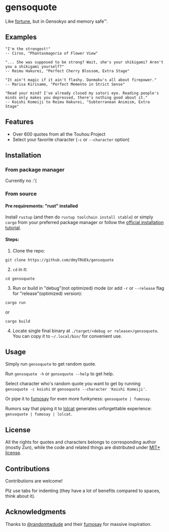 # gensoquote
Like [fortune](https://en.wikipedia.org/wiki/Fortune_(Unix)), but in Gensokyo and memory safe™.

## Examples
```
"I'm the strongest!"
-- Cirno, "Phantasmagoria of Flower View"
```
```
"... She was supposed to be strong? Wait, she's your shikigami? Aren't you a shikigami yourself?"
-- Reimu Hakurei, "Perfect Cherry Blossom, Extra Stage"
```
```
"It ain't magic if it ain't flashy. Danmaku's all about firepower."
-- Marisa Kirisame, "Perfect Memento in Strict Sense"
```
```
"Read your mind? I've already closed my satori eye. Reading people's minds only makes you depressed, there's nothing good about it."
-- Koishi Komeiji to Reimu Hakurei, "Subterranean Animism, Extra Stage"
```

## Features
- Over 600 quotes from all the Touhou Project
- Select your favorite character (`-c` or `--character` option)

## Installation
### From package manager
Currently no :'(

### From source
#### Pre requirements: "rust" installed
Install `rustup` (and then do `rustup toolchain install stable`) or simply `cargo`
from your preferred package manager
or follow the [official installation tutorial](https://www.rust-lang.org/tools/install).

#### Steps:
1. Clone the repo:
```
git clone https://github.com/dmyTRUEk/gensoquote
```

2. `cd` in it:
```
cd gensoquote
```

3. Run or build in "debug"(not optimized) mode (or add `-r` or `--release` flag for "release"(optimized) version):
```
cargo run
```
or
```
cargo build
```

4. Locate single final binary at `./target/<debug or release>/gensoquote`.
You can copy it to `~/.local/bin/` for convenient use.

## Usage
Simply run `gensoquote` to get random quote.

Run `gensoquote -h` or `gensoquote --help` to get help.

Select character who's random quote you want to get by running
`gensoquote -c koishi` or `gensoquote --character 'Koishi Komeiji'`.

Or pipe it to [fumosay](https://github.com/randomtwdude/fumosay) for even more funkyness:
`gensoquote | fumosay`.

Rumors say that piping it to [lolcat](https://github.com/busyloop/lolcat) generates unforgettable experience:
`gensoquote | fumosay | lolcat`.

## License
All the rights for quotes and characters belongs to corresponding author (mostly Zun),
while the code and related things are distributed under [MIT* license](./LICENSE.md).

## Contributions
Contributions are welcome!

Plz use tabs for indenting
(they have a lot of benefits compared to spaces, think about it).

## Acknowledgments
Thanks to [@randomtwdude](https://github.com/randomtwdude) and their [fumosay](https://github.com/randomtwdude/fumosay) for massive inspiration.

